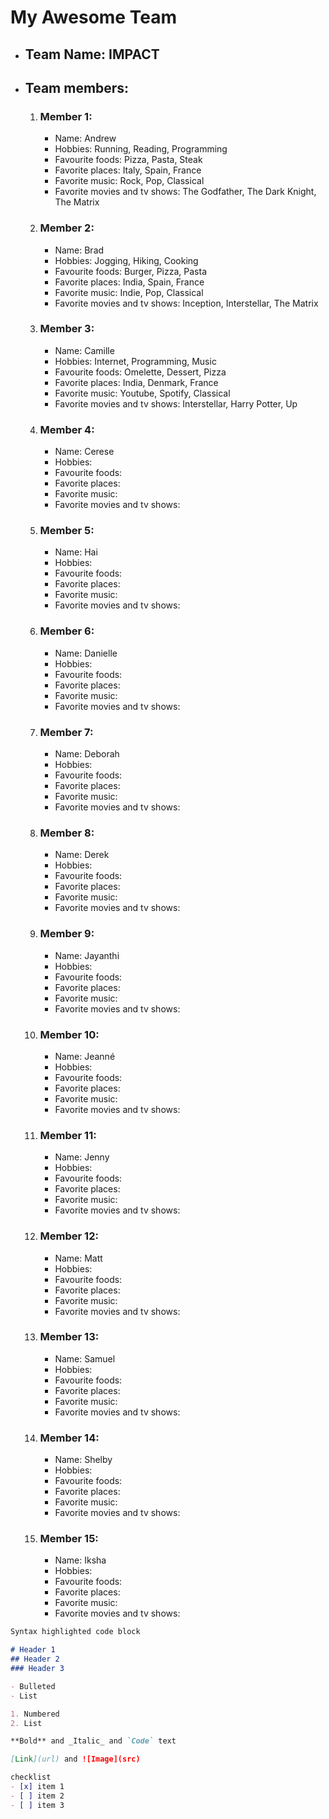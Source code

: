 # My Awesome Team

- ## Team Name: IMPACT

- ## Team members:
	1. ### Member 1:
		- Name: Andrew
		- Hobbies: Running, Reading, Programming
		- Favourite foods: Pizza, Pasta, Steak
		- Favorite places: Italy, Spain, France
		- Favorite music: Rock, Pop, Classical
		- Favorite movies and tv shows: The Godfather, The Dark Knight, The Matrix

	2. ### Member 2:
		- Name: Brad
		- Hobbies: Jogging, Hiking, Cooking
		- Favourite foods: Burger, Pizza, Pasta
		- Favorite places: India, Spain, France
		- Favorite music: Indie, Pop, Classical
		- Favorite movies and tv shows: Inception, Interstellar, The Matrix

	3. ### Member 3:
		- Name: Camille
		- Hobbies: Internet, Programming, Music
		- Favourite foods: Omelette, Dessert, Pizza
		- Favorite places: India, Denmark, France
		- Favorite music: Youtube, Spotify, Classical
		- Favorite movies and tv shows: Interstellar, Harry Potter, Up

	4. ### Member 4:
		- Name: Cerese
		- Hobbies:
		- Favourite foods:
		- Favorite places:
		- Favorite music:
		- Favorite movies and tv shows:

	5. ### Member 5:
		- Name: Hai
		- Hobbies:
		- Favourite foods:
		- Favorite places:
		- Favorite music:
		- Favorite movies and tv shows:

	6. ### Member 6:
		- Name: Danielle
		- Hobbies:
		- Favourite foods:
		- Favorite places:
		- Favorite music:
		- Favorite movies and tv shows:

	7. ### Member 7:
		- Name: Deborah
		- Hobbies:
		- Favourite foods:
		- Favorite places:
		- Favorite music:
		- Favorite movies and tv shows:

	8. ### Member 8:
		- Name: Derek
		- Hobbies:
		- Favourite foods:
		- Favorite places:
		- Favorite music:
		- Favorite movies and tv shows:

	9. ### Member 9:
		- Name: Jayanthi
		- Hobbies:
		- Favourite foods:
		- Favorite places:
		- Favorite music:
		- Favorite movies and tv shows:

	10. ### Member 10:
		- Name: Jeanné
		- Hobbies:
		- Favourite foods:
		- Favorite places:
		- Favorite music:
		- Favorite movies and tv shows:

	11. ### Member 11:
		- Name: Jenny
		- Hobbies:
		- Favourite foods:
		- Favorite places:
		- Favorite music:
		- Favorite movies and tv shows:

	12. ### Member 12:
		- Name: Matt
		- Hobbies:
		- Favourite foods:
		- Favorite places:
		- Favorite music:
		- Favorite movies and tv shows:

	13. ### Member 13:
		- Name: Samuel
		- Hobbies:
		- Favourite foods:
		- Favorite places:
		- Favorite music:
		- Favorite movies and tv shows:

	14. ### Member 14:
		- Name: Shelby
		- Hobbies:
		- Favourite foods:
		- Favorite places:
		- Favorite music:
		- Favorite movies and tv shows:

	15. ### Member 15:
		- Name: Iksha
		- Hobbies:
		- Favourite foods:
		- Favorite places:
		- Favorite music:
		- Favorite movies and tv shows:


```markdown
Syntax highlighted code block

# Header 1
## Header 2
### Header 3

- Bulleted
- List

1. Numbered
2. List

**Bold** and _Italic_ and `Code` text

[Link](url) and ![Image](src)

checklist
- [x] item 1
- [ ] item 2
- [ ] item 3
```
